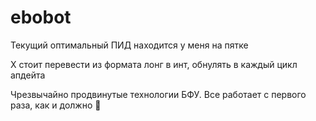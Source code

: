 # ebobot

Текущий оптимальный ПИД находится у меня на пятке

X стоит перевести из формата лонг в инт, обнулять в каждый цикл апдейта

Чрезвычайно продвинутые технологии БФУ.
Все работает с первого раза, как и должно
:100:



